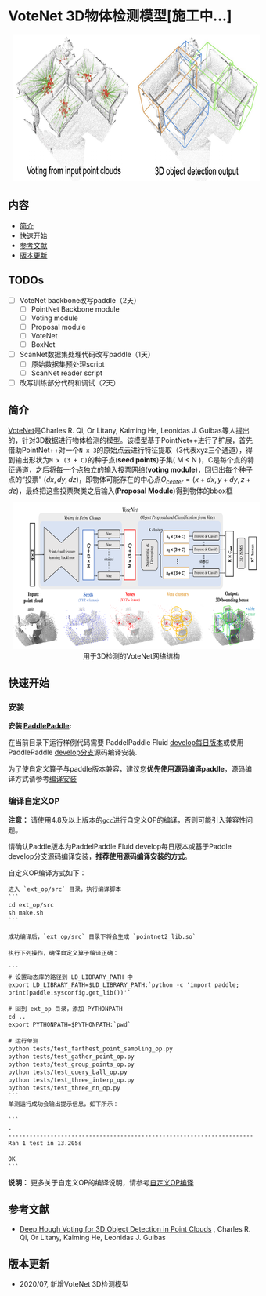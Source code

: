 # VoteNet 3D物体检测模型[施工中...]

<p align="center">

<img src="image/teaser.jpg" height=300 width=800 hspace='10'/>

</p>

## 内容

- [简介](#简介)
- [快速开始](#快速开始)
- [参考文献](#参考文献)
- [版本更新](#版本更新)

## TODOs

- [ ] VoteNet backbone改写paddle（2天）
  - [ ] PointNet Backbone module
  - [ ] Voting module
  - [ ] Proposal module
  - [ ] VoteNet
  - [ ] BoxNet
- [ ] ScanNet数据集处理代码改写paddle（1天）
  - [ ] 原始数据集预处理script
  - [ ] ScanNet reader script
- [ ] 改写训练部分代码和调试（2天）

## 简介

[VoteNet](https://arxiv.org/abs/1904.09664v2)是Charles R. Qi, Or Litany, Kaiming He, Leonidas J. Guibas等人提出的，针对3D数据进行物体检测的模型。该模型基于PointNet++进行了扩展，首先借助PointNet++对一个`N x 3`的原始点云进行特征提取（3代表xyz三个通道），得到输出形状为`M x (3 + C)`的种子点(**seed points**)子集( M < N )，C是每个点的特征通道，之后将每一个点独立的输入投票网络(**voting module**)，回归出每个种子点的“投票” $(dx, dy, dz)$，即物体可能存在的中心点$O_{center} = (x+dx, y+dy, z+dz)$，最终把这些投票聚类之后输入(**Proposal Module**)得到物体的bbox框

<p align="center">
<img src="image/votenet_arch.png" height=300 width=800 hspace='10'/> <br />
用于3D检测的VoteNet网络结构

</p>



## 快速开始

### 安装

**安装 [PaddlePaddle](https://github.com/PaddlePaddle/Paddle):**

在当前目录下运行样例代码需要 PaddelPaddle Fluid [develop每日版本](https://www.paddlepaddle.org.cn/install/doc/tables#多版本whl包列表-dev-11)或使用PaddlePaddle [develop分支](https://github.com/PaddlePaddle/Paddle/tree/develop)源码编译安装. 

为了使自定义算子与paddle版本兼容，建议您**优先使用源码编译paddle**，源码编译方式请参考[编译安装](https://www.paddlepaddle.org.cn/install/doc/source/ubuntu)


### 编译自定义OP

**注意：** 请使用4.8及以上版本的`gcc`进行自定义OP的编译，否则可能引入兼容性问题。

请确认Paddle版本为PaddelPaddle Fluid develop每日版本或基于Paddle develop分支源码编译安装，**推荐使用源码编译安装的方式**。

自定义OP编译方式如下：

    进入 `ext_op/src` 目录，执行编译脚本
    ```
    cd ext_op/src
    sh make.sh
    ```
    
    成功编译后，`ext_op/src` 目录下将会生成 `pointnet2_lib.so` 
    
    执行下列操作，确保自定义算子编译正确：
    
    ```
    # 设置动态库的路径到 LD_LIBRARY_PATH 中
    export LD_LIBRARY_PATH=$LD_LIBRARY_PATH:`python -c 'import paddle; print(paddle.sysconfig.get_lib())'`
    
    # 回到 ext_op 目录，添加 PYTHONPATH
    cd ..
    export PYTHONPATH=$PYTHONPATH:`pwd`
    
    # 运行单测 
    python tests/test_farthest_point_sampling_op.py
    python tests/test_gather_point_op.py
    python tests/test_group_points_op.py
    python tests/test_query_ball_op.py
    python tests/test_three_interp_op.py
    python tests/test_three_nn_op.py
    ```
    单测运行成功会输出提示信息，如下所示：
    
    ```
    .
    ----------------------------------------------------------------------
    Ran 1 test in 13.205s
    
    OK
    ```

**说明：** 更多关于自定义OP的编译说明，请参考[自定义OP编译](./ext_op/README.md)

## 参考文献

-  [Deep Hough Voting for 3D Object Detection in Point Clouds](https://arxiv.org/abs/1904.09664v2) , Charles R. Qi, Or Litany, Kaiming He, Leonidas J. Guibas

## 版本更新

- 2020/07, 新增VoteNet 3D检测模型